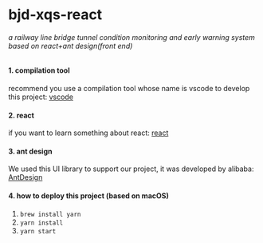 
# bjd-xqs-react
###### a railway line bridge tunnel condition monitoring and early warning system based on react+ant design(front end)
#### 1. compilation tool
recommend you use a compilation tool whose name is vscode to develop this project: [vscode](https://code.visualstudio.com/)
#### 2. react
if you want to learn something about react: [react](https://reactjs.org/)
#### 3. ant design
We used this UI library to support our project, it was developed by alibaba: [AntDesign](https://ant.design/index-cn ) 
#### 4. how to deploy this project (based on macOS)
1. `brew install yarn` 
2. `yarn install` 
3. `yarn start` 





